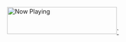 <a href="https://spotify-stats-callme-milad.vercel.app/now-playing?open">
    <img src="https://spotify-stats-callme-milad.vercel.app/now-playing" width="256" height="64" alt="Now Playing">`
</a>
